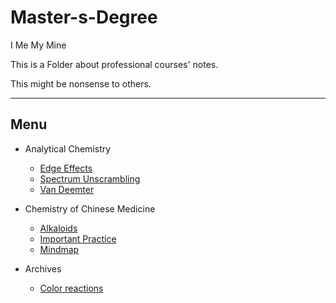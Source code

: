 # Master-s-Degree
I Me My Mine

This is a Folder about professional courses' notes.

This might be nonsense to others.

----

## Menu

- Analytical Chemistry
  - [Edge Effects](https://blog.odriver.cc/ac-edge)
  - [Spectrum Unscrambling](https://blog.odriver.cc/jp-original)
  - [Van Deemter](https://blog.odriver.cc/vdm)

- Chemistry of Chinese Medicine
  - [Alkaloids](https://blog.odriver.cc/alkaloids)
  - [Important Practice](https://blog.odriver.cc/ccm)
  - [Mindmap](https://blog.odriver.cc/star-map-ccm)

- Archives
  - [Color reactions](https://blog.odriver.cc/color.pdf)

